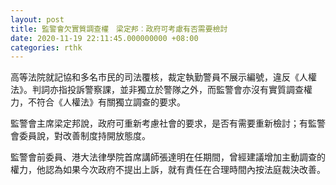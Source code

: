 ```yaml
---
layout: post
title: 監警會欠實質調查權　梁定邦︰政府可考慮有否需要檢討
date: 2020-11-19 22:11:45.000000000 +08:00
categories: rthk
---
```


高等法院就記協和多名市民的司法覆核，裁定執勤警員不展示編號，違反《人權法》。判詞亦指投訴警察課，並非獨立於警隊之外，而監警會亦沒有實質調查權力，不符合《人權法》有關獨立調查的要求。

監警會主席梁定邦說，政府可重新考慮社會的要求，是否有需要重新檢討；有監警會委員說，對改善制度持開放態度。

監警會前委員、港大法律學院首席講師張達明在任期間，曾經建議增加主動調查的權力，他認為如果今次政府不提出上訴，就有責任在合理時間內按法庭裁決改善。
